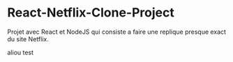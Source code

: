 # React-Netflix-Clone-Project
Projet avec React et NodeJS qui consiste a faire une replique presque exact du site Netflix.

aliou test